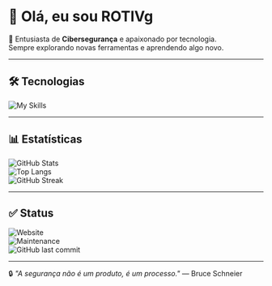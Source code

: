 # 👋 Olá, eu sou ROTIVg  

🔐 Entusiasta de **Cibersegurança** e apaixonado por tecnologia.  
Sempre explorando novas ferramentas e aprendendo algo novo.  

---

## 🛠️ Tecnologias  

![My Skills](https://skillicons.dev/icons?i=python,linux,bash,git,github,html,css,js,mysql,docker)

---

## 📊 Estatísticas  

![GitHub Stats](https://github-readme-stats.vercel.app/api?username=ROTIVg&show_icons=true&theme=graywhite)  
![Top Langs](https://github-readme-stats.vercel.app/api/top-langs/?username=ROTIVg&layout=compact&theme=graywhite)  
![GitHub Streak](https://github-readme-streak-stats.herokuapp.com/?user=ROTIVg&theme=graywhite)  

---

## ✅ Status  

![Website](https://img.shields.io/website?url=https://rotivg.dev&style=flat-square)  
![Maintenance](https://img.shields.io/maintenance/yes/2025?style=flat-square)  
![GitHub last commit](https://img.shields.io/github/last-commit/ROTIVg/ROTIVg?style=flat-square)  

---

🔒 *"A segurança não é um produto, é um processo."* — Bruce Schneier
